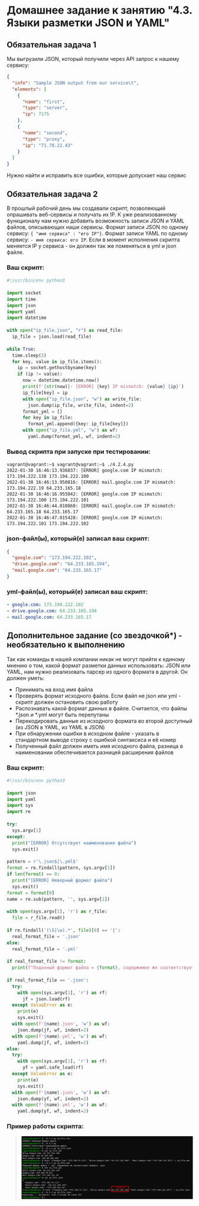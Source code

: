 # Домашнее задание к занятию "4.3. Языки разметки JSON и YAML"


## Обязательная задача 1
Мы выгрузили JSON, который получили через API запрос к нашему сервису:
```json
{
  "info": "Sample JSON output from our service\t",
  "elements": [
    {
      "name": "first",
      "type": "server",
      "ip": 7175
    },
    {
      "name": "second",
      "type": "proxy",
      "ip": "71.78.22.43"
    }
  ]
}
```
  Нужно найти и исправить все ошибки, которые допускает наш сервис

## Обязательная задача 2
В прошлый рабочий день мы создавали скрипт, позволяющий опрашивать веб-сервисы и получать их IP. К уже реализованному функционалу нам нужно добавить возможность записи JSON и YAML файлов, описывающих наши сервисы. Формат записи JSON по одному сервису: `{ "имя сервиса" : "его IP"}`. Формат записи YAML по одному сервису: `- имя сервиса: его IP`. Если в момент исполнения скрипта меняется IP у сервиса - он должен так же поменяться в yml и json файле.

### Ваш скрипт:
```python
#!/usr/bin/env python3

import socket
import time
import json
import yaml
import datetime

with open("ip_file.json", "r") as read_file:
  ip_file = json.load(read_file)

while True:
  time.sleep(3)
  for key, value in ip_file.items():
    ip = socket.gethostbyname(key)
    if (ip != value):
      now = datetime.datetime.now()
      print(f'{str(now)}: [ERROR] {key} IP mismatch: {value} {ip}')
      ip_file[key] = ip
      with open("ip_file.json", "w") as write_file:
        json.dump(ip_file, write_file, indent=2)
      format_yml = []
      for key in ip_file:
        format_yml.append({key: ip_file[key]})
      with open("ip_file.yml", "w") as wf:
        yaml.dump(format_yml, wf, indent=2)
```

### Вывод скрипта при запуске при тестировании:
```
vagrant@vagrant:~$ vagrant@vagrant:~$ ./4.2.4.py
2022-01-30 16:46:13.936837: [ERROR] google.com IP mismatch: 173.194.222.138 173.194.222.100
2022-01-30 16:46:13.950816: [ERROR] mail.google.com IP mismatch: 173.194.222.19 64.233.165.18
2022-01-30 16:46:16.955042: [ERROR] google.com IP mismatch: 173.194.222.100 173.194.222.101
2022-01-30 16:46:44.010860: [ERROR] mail.google.com IP mismatch: 64.233.165.18 64.233.165.17
2022-01-30 16:46:47.015428: [ERROR] google.com IP mismatch: 173.194.222.101 173.194.222.102
```

### json-файл(ы), который(е) записал ваш скрипт:
```json
{
  "google.com": "173.194.222.102",
  "drive.google.com": "64.233.165.194",
  "mail.google.com": "64.233.165.17"
}
```

### yml-файл(ы), который(е) записал ваш скрипт:
```yaml
- google.com: 173.194.222.102
- drive.google.com: 64.233.165.194
- mail.google.com: 64.233.165.17
```

## Дополнительное задание (со звездочкой*) - необязательно к выполнению

Так как команды в нашей компании никак не могут прийти к единому мнению о том, какой формат разметки данных использовать: JSON или YAML, нам нужно реализовать парсер из одного формата в другой. Он должен уметь:
   * Принимать на вход имя файла
   * Проверять формат исходного файла. Если файл не json или yml - скрипт должен остановить свою работу
   * Распознавать какой формат данных в файле. Считается, что файлы *.json и *.yml могут быть перепутаны
   * Перекодировать данные из исходного формата во второй доступный (из JSON в YAML, из YAML в JSON)
   * При обнаружении ошибки в исходном файле - указать в стандартном выводе строку с ошибкой синтаксиса и её номер
   * Полученный файл должен иметь имя исходного файла, разница в наименовании обеспечивается разницей расширения файлов

### Ваш скрипт:
```python
#!/usr/bin/env python3

import json
import yaml
import sys
import re

try:
  sys.argv[1]
except:
  print("[ERROR] Отсутствует наименование файла")
  sys.exit()

pattern = r'\.json$|\.yml$'
format = re.findall(pattern, sys.argv[1])
if len(format) == 0:
  print("[ERROR] Неверный формат файла")
  sys.exit()
format = format[0]
name = re.sub(pattern, '', sys.argv[1])

with open(sys.argv[1], 'r') as r_file:
  file = r_file.read()

if re.findall('(\S|\w).*', file)[0] == '{':
  real_format_file = '.json'
else:
  real_format_file = '.yml'

if real_format_file != format:
  print(f"Поданный формат файла = {format}, содержимое же соответствует формату {real_format_file}")

if real_format_file == '.json':
  try:
    with open(sys.argv[1], 'r') as rf:
      jf = json.load(rf)
  except ValueError as e:
    print(e)
    sys.exit()
  with open(f'{name}.json', 'w') as wf:
    json.dump(jf, wf, indent=2)
  with open(f'{name}.yml', 'w') as wf:
    yaml.dump(jf, wf, indent=2)
else:
  try:
    with open(sys.argv[1], 'r') as rf:
      yf = yaml.safe_load(rf)
  except ValueError as e:
    print(e)
    sys.exit()
  with open(f'{name}.json', 'w') as wf:
    json.dump(yf, wf, indent=2)
  with open(f'{name}.yml', 'w') as wf:
    yaml.dump(yf, wf, indent=2)
```

### Пример работы скрипта:
> ![](../../picture/homework_4.3/4.3.3.png)
